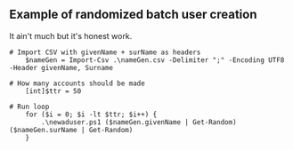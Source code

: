 ## Example of randomized batch user creation

It ain't much but it's honest work.

```PS
# Import CSV with givenName + surName as headers 
    $nameGen = Import-Csv .\nameGen.csv -Delimiter ";" -Encoding UTF8 -Header givenName, Surname
    
# How many accounts should be made
    [int]$ttr = 50

# Run loop
    for ($i = 0; $i -lt $ttr; $i++) {
        .\newaduser.ps1 ($nameGen.givenName | Get-Random) ($nameGen.surName | Get-Random)
    } 
```
